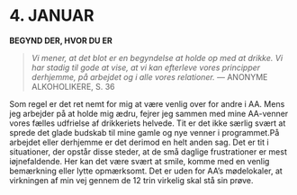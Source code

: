 # 4. JANUAR

**BEGYND DER, HVOR DU ER**

> *Vi mener, at det blot er en begyndelse at holde op med at drikke. Vi har stadig til gode at vise, at vi kan efterleve vores principper derhjemme, på arbejdet og i alle vores relationer.*
> — ANONYME ALKOHOLIKERE, S. 36

Som regel er det ret nemt for mig at være venlig over for andre i AA. Mens jeg arbejder på at holde mig ædru, fejrer jeg sammen med mine AA-venner vores fælles udfrielse af drikkeriets helvede. Tit er det ikke særlig svært at sprede det glade budskab til mine gamle og nye venner i programmet.På arbejdet eller derhjemme er det derimod en helt anden sag. Det er tit i situationer, der opstår disse steder, at de små daglige frustrationer er mest iøjnefaldende. Her kan det være svært at smile, komme med en venlig bemærkning eller lytte opmærksomt. Det er uden for AA’s mødelokaler, at virkningen af min vej gennem de 12 trin virkelig skal stå sin prøve.
